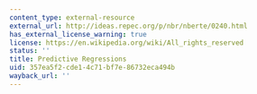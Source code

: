 ```yaml
---
content_type: external-resource
external_url: http://ideas.repec.org/p/nbr/nberte/0240.html
has_external_license_warning: true
license: https://en.wikipedia.org/wiki/All_rights_reserved
status: ''
title: Predictive Regressions
uid: 357ea5f2-cde1-4c71-bf7e-86732eca494b
wayback_url: ''
---
```

